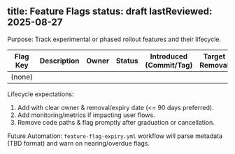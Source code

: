 title: Feature Flags
status: draft
lastReviewed: 2025-08-27
---

Purpose: Track experimental or phased rollout features and their lifecycle.

| Flag Key | Description | Owner | Status | Introduced (Commit/Tag) | Target Removal | Notes |
|----------|-------------|-------|--------|-------------------------|----------------|-------|
| (none)   |             |       |        |                         |                |       |

Lifecycle expectations:
1. Add with clear owner & removal/expiry date (<= 90 days preferred).
2. Add monitoring/metrics if impacting user flows.
3. Remove code paths & flag promptly after graduation or cancellation.

Future Automation: `feature-flag-expiry.yml` workflow will parse metadata (TBD format) and warn on nearing/overdue flags.
